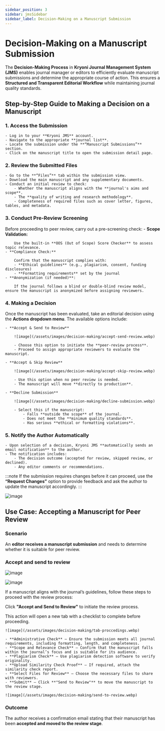 ```yaml
---
sidebar_position: 3
sidebar: jmsSidebar
sidebar_label: Decision-Making on a Manuscript Submission
---
```


# Decision-Making on a Manuscript Submission

The **Decision-Making Process** in **Kryoni Journal Management System (JMS)** enables journal manager or editors to efficiently evaluate manuscript submissions and determine the appropriate course of action. This ensures a **Structured and Transparent Editorial Workflow** while maintaining journal quality standards.

## Step-by-Step Guide to Making a Decision on a Manuscript

### 1. Access the Submission

    - Log in to your **Kryoni JMS** account.
    - Navigate to the appropriate **journal list**.
    - Locate the submission under the **“Manuscript Submissions”** section.
    - Click on the manuscript title to open the submission detail page.

### 2. Review the Submitted Files

    - Go to the **“Files”** tab within the submission view.
    - Download the main manuscript and any supplementary documents.
    - Conduct an initial review to check:
        - Whether the manuscript aligns with the **journal's aims and scope**.
        - The **quality of writing and research methodology**.
        - Completeness of required files such as cover letter, figures, tables, and metadata.

### 3. Conduct Pre-Review Screening

Before proceeding to peer review, carry out a pre-screening check:
    - **Scope Validation:**

        Use the built-in **OOS (Out of Scope) Score Checker** to assess topic relevance.
    - **Compliance Check:**

        Confirm that the manuscript complies with:
        - **Ethical guidelines** (e.g., plagiarism, consent, funding disclosures)
        - **Formatting requirements** set by the journal
    - **Anonymization (if needed)**:

        If the journal follows a blind or double-blind review model, ensure the manuscript is anonymized before assigning reviewers.

### 4. Making a Decision

Once the manuscript has been evaluated, take an editorial decision using the **Actions dropdown menu**. The available options include:

    - **Accept & Send to Review**

        ![image](/assets/images/decision-making/accept-send-review.webp)

        - Choose this option to initiate the **peer-review process**.
        - Proceed to assign appropriate reviewers to evaluate the manuscript.

    - **Accept & Skip Review**

        ![image](/assets/images/decision-making/accept-skip-review.webp)

        - Use this option when no peer review is needed.
        - The manuscript will move **directly to production**.

    - **Decline Submission**

        ![image](/assets/images/decision-making/decline-submission.webp)

        - Select this if the manuscript:
            - Falls **outside the scope** of the journal.
            - Does not meet the **minimum quality standards**.
            - Has serious **ethical or formatting violations**.

### 5. Notify the Author Automatically

    - Upon selection of a decision, Kryoni JMS **automatically sends an email notification** to the author.
    - The notification includes:
        - The decision outcome (accepted for review, skipped review, or declined).
        - Any editor comments or recommendations.

:::note
If the submission requires changes before it can proceed, use the **“Request Changes”** option to provide feedback and ask the author to update the manuscript accordingly.
:::

![image](/assets/images/decision-making/notify-author.webp)

## Use Case: Accepting a Manuscript for Peer Review

### Scenario

An **editor receives a manuscript submission** and needs to determine whether it is suitable for peer review.

### Accept and send to review

![image](/assets/images/decision-making/scenario-accept.webp)

![image](/assets/images/decision-making/tab-checklist.webp)

If a manuscript aligns with the journal’s guidelines, follow these steps to proceed with the review process:

Click **"Accept and Send to Review"** to initiate the review process.

This action will open a new tab with a checklist to complete before proceeding.

    ![image](/assets/images/decision-making/tab-proccedings.webp)

    - **Administrative Check** – Ensure the submission meets all journal requirements, including formatting, length, and completeness.
    - **Scope and Relevance Check** – Confirm that the manuscript falls within the journal’s focus and is suitable for its audience.
    - **Plagiarism Check** – Use plagiarism detection software to verify originality.
    - **Upload Similarity Check Proof** – If required, attach the similarity check report.
    - **Select Files for Review** – Choose the necessary files to share with reviewers.
    - **Submit** – Click **"Send to Review"** to move the manuscript to the review stage.

    ![image](/assets/images/decision-making/send-to-review.webp)

### Outcome

The author receives a confirmation email stating that their manuscript has been **accepted and moved to the review stage**.
